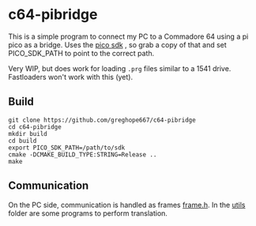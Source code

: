 # c64-pibridge

This is a simple program to connect my PC to a Commadore 64 using a pi pico as a bridge.
Uses the [pico sdk](https://github.com/raspberrypi/pico-sdk) , so grab a copy of that and set PICO_SDK_PATH to point to the correct path.

Very WIP, but does work for loading `.prg` files similar to a 1541 drive. Fastloaders won't work with this (yet).

## Build

```
git clone https://github.com/greghope667/c64-pibridge
cd c64-pibridge
mkdir build
cd build
export PICO_SDK_PATH=/path/to/sdk
cmake -DCMAKE_BUILD_TYPE:STRING=Release ..
make
```

## Communication

On the PC side, communication is handled as frames [frame.h](src/frame.h). In the [utils](utils) folder are some programs to perform translation.
